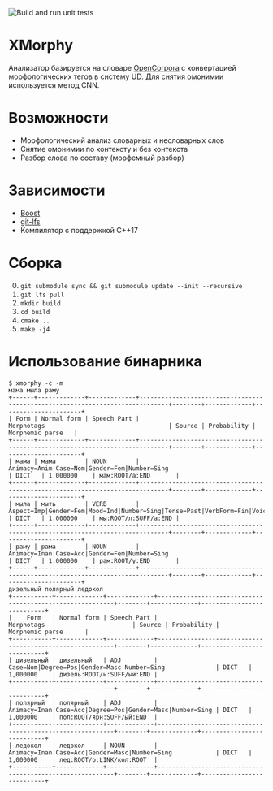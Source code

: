 ![Build and run unit tests](https://github.com/alesapin/XMorphy/workflows/Build%20and%20run%20unit%20tests/badge.svg?branch=master)
# XMorphy
Анализатор базируется на словаре [OpenCorpora](http://opencorpora.org/) с конвертацией морфологических тегов в систему [UD](https://universaldependencies.org/ru/). Для снятия омонимии используется метод CNN.

# Возможности
* Морфологический анализ словарных и несловарных слов
* Снятие омонимии по контексту и без контекста
* Разбор слова по составу (морфемный разбор)

# Зависимости
* [Boost](http://www.boost.org/)
* [git-lfs](https://github.com/git-lfs/git-lfs/wiki/Installation)
* Компилятор с поддержкой C++17

# Сборка
0) `git submodule sync && git submodule update --init --recursive`
1) `git lfs pull`
2) `mkdir build`
3) `cd build`
4) `cmake ..`
5) `make -j4`

# Использование бинарника
```
$ xmorphy -c -m
мама мыла раму
+------+-------------+-------------+------------------------------------------------------------------------------+--------+-------------+----------------------+
| Form | Normal form | Speech Part |                                  Morphotags                                  | Source | Probability |    Morphemic parse   |
+------+-------------+-------------+------------------------------------------------------------------------------+--------+-------------+----------------------+
| мама | мама        | NOUN        | Animacy=Anim|Case=Nom|Gender=Fem|Number=Sing                                 | DICT   | 1.000000    | мам:ROOT/а:END       |
+------+-------------+-------------+------------------------------------------------------------------------------+--------+-------------+----------------------+
| мыла | мыть        | VERB        | Aspect=Imp|Gender=Fem|Mood=Ind|Number=Sing|Tense=Past|VerbForm=Fin|Voice=Act | DICT   | 1.000000    | мы:ROOT/л:SUFF/а:END |
+------+-------------+-------------+------------------------------------------------------------------------------+--------+-------------+----------------------+
| раму | рама        | NOUN        | Animacy=Inan|Case=Acc|Gender=Fem|Number=Sing                                 | DICT   | 1.000000    | рам:ROOT/у:END       |
+------+-------------+-------------+------------------------------------------------------------------------------+--------+-------------+----------------------+
дизельный полярный ледокол
+-----------+-------------+-------------+----------------------------------------------------------+--------+-------------+---------------------------+
|    Form   | Normal form | Speech Part |                        Morphotags                        | Source | Probability |      Morphemic parse      |
+-----------+-------------+-------------+----------------------------------------------------------+--------+-------------+---------------------------+
| дизельный | дизельный   | ADJ         | Case=Nom|Degree=Pos|Gender=Masc|Number=Sing              | DICT   | 1,000000    | дизель:ROOT/н:SUFF/ый:END |
+-----------+-------------+-------------+----------------------------------------------------------+--------+-------------+---------------------------+
| полярный  | полярный    | ADJ         | Animacy=Inan|Case=Acc|Degree=Pos|Gender=Masc|Number=Sing | DICT   | 1,000000    | пол:ROOT/ярн:SUFF/ый:END  |
+-----------+-------------+-------------+----------------------------------------------------------+--------+-------------+---------------------------+
| ледокол   | ледокол     | NOUN        | Animacy=Inan|Case=Acc|Gender=Masc|Number=Sing            | DICT   | 1,000000    | лед:ROOT/о:LINK/кол:ROOT  |
+-----------+-------------+-------------+----------------------------------------------------------+--------+-------------+---------------------------+
```

